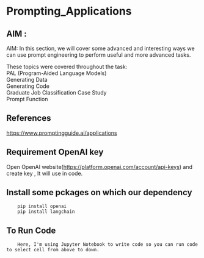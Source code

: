 # Prompting_Applications
## AIM : 
AIM: In this section, we will cover some advanced and interesting ways we can use prompt engineering to perform useful and more advanced tasks.

These topics were covered throughout the task:<br/>
PAL (Program-Aided Language Models)<br/>
Generating Data<br/>
Generating Code<br/>
Graduate Job Classification Case Study<br/>
Prompt Function<br/>

## References
  https://www.promptingguide.ai/applications

## Requirement OpenAI key
Open OpenAI website(https://platform.openai.com/account/api-keys) and create key , It will use in code.

## Install some pckages on which our dependency

        pip install openai
        pip install langchain
 
## To Run Code 
        Here, I'm using Jupyter Notebook to write code so you can run code to select cell from above to down.
